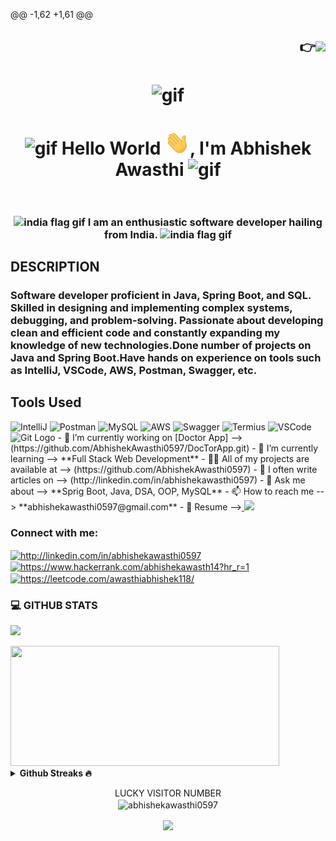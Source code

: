 @@ -1,62 +1,61 @@
<h2 align="right">👉<a href="https://drive.google.com/file/d/1ygmr4aT8TOTkoc84lyiZeDCstz2ZofK6/view?usp=drive_link"><img width="100"src="https://encrypted-tbn0.gstatic.com/images?q=tbn:ANd9GcTB4UElvOe_MgXaCy-Ot2OAxvihSy_W2TisPg&usqp=CAU"> </a></h2>
<h1 align="center"><img alt="gif" src="https://cdna.artstation.com/p/assets/images/images/060/460/880/original/pixel-jeff-chill-mario-2023-2.gif?1678633376"></h1>
<h1 align="center"> <img alt="gif" height="30" src="https://media2.giphy.com/media/v1.Y2lkPTc5MGI3NjExNzFiNjMzOTBiYzUyOGFmNTVlZDFmMmI0ZDE3NGE5ZjA3YWZiMDYxMSZjdD1n/LtiTOVzhzvGuXaea2m/giphy.gif"> Hello World <img src="https://raw.githubusercontent.com/ABSphreak/ABSphreak/master/gifs/Hi.gif" width="40px" />, I'm Abhishek Awasthi <img alt="gif" height="30" src="https://media2.giphy.com/media/v1.Y2lkPTc5MGI3NjExNzFiNjMzOTBiYzUyOGFmNTVlZDFmMmI0ZDE3NGE5ZjA3YWZiMDYxMSZjdD1n/LtiTOVzhzvGuXaea2m/giphy.gif">
<img width="80%" align="center" height="1" src="./assets/bar.gif" /></h1>
<h3 align="center"> <img alt="india flag gif" height="30" src="https://media3.giphy.com/media/9Gnbm29r7ftUA/200w.webp?cid=ecf05e473za3p49dhmp93wv3n7teyh3wcpip91uh83ll8x4w&rid=200w.webp&ct=g"> I am an enthusiastic software developer hailing from India.
<img alt="india flag gif" height="30" src="https://media3.giphy.com/media/9Gnbm29r7ftUA/200w.webp?cid=ecf05e473za3p49dhmp93wv3n7teyh3wcpip91uh83ll8x4w&rid=200w.webp&ct=g">
</h3>
<h2> DESCRIPTION</h2>
<h3> Software developer proficient in Java, Spring Boot, and SQL. Skilled in designing and implementing complex systems, debugging, and problem-solving. Passionate about developing clean and efficient code and constantly expanding my knowledge of new technologies.Done number of projects on Java and Spring Boot.Have hands on experience on tools such as IntelliJ, VSCode, AWS, Postman, Swagger, etc.</h3>
<h2>Tools Used</h2>
<p> 
  <img alt="IntelliJ" height="80" src="https://upload.wikimedia.org/wikipedia/commons/thumb/9/9c/IntelliJ_IDEA_Icon.svg/1200px-IntelliJ_IDEA_Icon.svg.png">
 <img alt="Postman" height="80" src="https://yt3.googleusercontent.com/X-rhKMndFm9hT9wIaJns1StBfGbFdLTkAROwm4UZ3n9ucrBky5CFIeeZhSszFXBgQjItzCD0SA=s900-c-k-c0x00ffffff-no-rj">
  <img alt="MySQL" height="80" src="https://static.techspot.com/images2/downloads/topdownload/2020/01/2020-01-28-ts3_thumbs-c3e.png">
  <img alt="AWS" height="80"width="130" src="https://encrypted-tbn0.gstatic.com/images?q=tbn:ANd9GcTzHh7PNuA9yT-5EmSjEgAgWIS75qns2X5RgQ&usqp=CAU">
  <img alt="Swagger" height="80" src="https://static1.smartbear.co/swagger/media/blog/swagger-editor-blog_575x300.png?ext=.png">
<img alt="Termius" height="80" src="https://encrypted-tbn0.gstatic.com/images?q=tbn:ANd9GcTXnsBo5j-tjCktTgM00WclTU4z0o1dNU2V1Pho-vQHl2WnL3iKZuOL40bmM2ZaM4MmE44&usqp=CAU">
  <img alt="VSCode" height="80" src="https://blog.cloudanalogy.com/wp-content/uploads/2020/03/vsc-01.jpg">
  <img alt="Git Logo" height="80" width="120" src="https://encrypted-tbn0.gstatic.com/images?q=tbn:ANd9GcRrNey0NJUuet7oxT37OiO795Ldq9G_wpGEaw&usqp=CAU">
- 🔭 I’m currently working on [Doctor App] -->(https://github.com/AbhishekAwasthi0597/DocTorApp.git)
- 🌱 I’m currently learning --> **Full Stack Web Development**
- 👨‍💻 All of my projects are available at --> (https://github.com/AbhishekAwasthi0597)
- 📝 I often write articles on --> (http://linkedin.com/in/abhishekawasthi0597)
- 💬 Ask me about --> **Sprig Boot, Java, DSA, OOP, MySQL**
- 📫 How to reach me --> **abhishekawasthi0597@gmail.com**
- 📄 Resume --><a href="https://docs.google.com/document/d/14CHlsED4IkxtIO8wQU0BwOvxGvuDHlkIyDI6ET0nYyE/edit"> <img height="100" src="https://cdn.iconscout.com/icon/free/png-256/resume-1956282-1650445.png"></a>
<h3 align="left">Connect with me:</h3>
<p align="left">
<a href="http://linkedin.com/in/abhishekawasthi0597" target="blank"><img align="center" src="https://raw.githubusercontent.com/rahuldkjain/github-profile-readme-generator/master/src/images/icons/Social/linked-in-alt.svg" alt="http://linkedin.com/in/abhishekawasthi0597" height="30" width="40" /></a>
<a href="https://www.hackerrank.com/abhishekawasth14?hr_r=1" target="blank"><img align="center" src="https://raw.githubusercontent.com/rahuldkjain/github-profile-readme-generator/master/src/images/icons/Social/hackerrank.svg" alt="https://www.hackerrank.com/abhishekawasth14?hr_r=1" height="30" width="40" /></a>
<a href="https://leetcode.com/awasthiabhishek118/" target="blank"><img align="center" src="https://raw.githubusercontent.com/rahuldkjain/github-profile-readme-generator/master/src/images/icons/Social/leet-code.svg" alt="https://leetcode.com/awasthiabhishek118/" height="30" width="40" /></a>
</p>
<h3> 💻 GITHUB STATS</h3>
<a href=""> <img align="Abhishek Awasthi's Top Languages" src="https://github-readme-stats-sigma-five.vercel.app/api/top-langs/?username=abhishekawasthi0597&theme=react&line_height=40&hide=css"/> </a>
</p>
  <p align="center">
  </p><a href="#">
  <img alt="" src="https://github-readme-stats.vercel.app/api?username=abhishekawasthi0597&theme=merko&show_icons=true" height="192px" width="430px">
</a>
  
<details>	
  <summary><b> Github Streaks 🔥</b></summary><br>
  <p align="center">
  <a href="#"><img width="500px" src="https://github-readme-streak-stats.herokuapp.com/?user=abhishekawasthi0597&hide_border=true&theme=merko"></a></p>
</details>


<p align="center">LUCKY VISITOR NUMBER</br><img title="title" align="center" alt="abhishekawasthi0597" width="200" src="https://profile-counter.glitch.me/abhishekawasthi0597/count.svg" /></p>

<p align="center">
    <img align="center" width="550px" src="https://user-images.githubusercontent.com/6468571/156074492-bfefbd6c-0545-4f0a-9823-b73b11871e83.png" />
</p>
